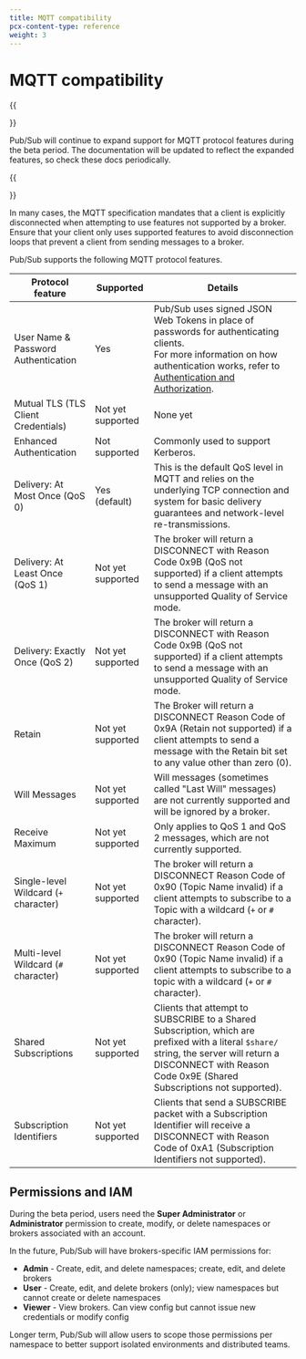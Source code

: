 ```yaml
---
title: MQTT compatibility
pcx-content-type: reference
weight: 3
---
```


# MQTT compatibility

{{<Aside type="note">}}

Pub/Sub will continue to expand support for MQTT protocol features during the beta period. The documentation will be updated to reflect the expanded features, so check these docs periodically.

{{</Aside>}}

In many cases, the MQTT specification mandates that a client is explicitly disconnected when attempting to use features not supported by a broker. Ensure that your client only uses supported features to avoid disconnection loops that prevent a client from sending messages to a broker.

Pub/Sub supports the following MQTT protocol features.

| Protocol feature                      | Supported         | Details |
|---------------------------------------|-------------------|---------|
| User Name & Password Authentication	  | Yes               | Pub/Sub uses signed JSON Web Tokens in place of passwords for authenticating clients. <br/> For more information on how authentication works, refer to [Authentication and Authorization](/pub-sub/platform/authentication-authorization).|
| Mutual TLS (TLS Client Credentials)	  | Not yet supported |	None yet |
|Enhanced Authentication | Not supported| Commonly used to support Kerberos. |
|Delivery: At Most Once (QoS 0)	        | Yes (default)     | This is the default QoS level in MQTT and relies on the underlying TCP connection and system for basic delivery guarantees and network-level re-transmissions. |
| Delivery: At Least Once (QoS 1)	      | Not yet supported |	The broker will return a DISCONNECT with Reason Code 0x9B (QoS not supported) if a client attempts to send a message with an unsupported Quality of Service mode.|
Delivery: Exactly Once (QoS 2)          | Not yet supported     | The broker will return a DISCONNECT with Reason Code 0x9B (QoS not supported) if a client attempts to send a message with an unsupported Quality of Service mode. |
| Retain                                | Not yet supported | The Broker will return a DISCONNECT Reason Code of 0x9A (Retain not supported) if a client attempts to send a message with the Retain bit set to any value other than zero (0). |
| Will Messages                         |	Not yet supported | Will messages (sometimes called "Last Will" messages) are not currently supported and will be ignored by a broker. |
| Receive Maximum	                      | Not yet supported	| Only applies to QoS 1 and QoS 2 messages, which are not currently supported. |
| Single-level Wildcard (`+` character)	| Not yet supported	| The broker will return a DISCONNECT Reason Code of 0x90 (Topic Name invalid) if a client attempts to subscribe to a Topic with a wildcard (`+` or `#` character).  |
| Multi-level Wildcard (`#` character)  | Not yet supported | The broker will return a DISCONNECT Reason Code of 0x90 (Topic Name invalid) if a client attempts to subscribe to a topic with a wildcard (`+` or `#` character).|  
| Shared Subscriptions                  | Not yet supported | Clients that attempt to SUBSCRIBE to a Shared Subscription, which are prefixed with a literal `$share/` string, the server will return a DISCONNECT with Reason Code 0x9E (Shared Subscriptions not supported). |
| Subscription Identifiers              | Not yet supported | Clients that send a SUBSCRIBE packet with a Subscription Identifier will receive a DISCONNECT with Reason Code of 0xA1 (Subscription Identifiers not supported). |

## Permissions and IAM

During the beta period, users need the **Super Administrator** or **Administrator** permission to create, modify, or delete namespaces or brokers associated with an account.

In the future, Pub/Sub will have brokers-specific IAM permissions for:

- **Admin** - Create, edit, and delete namespaces; create, edit, and delete brokers
- **User** - Create, edit, and delete brokers (only); view namespaces but cannot create or delete namespaces
- **Viewer** - View brokers. Can view config but cannot issue new credentials or modify config

Longer term, Pub/Sub will allow users to scope those permissions per namespace to better support isolated environments and distributed teams.